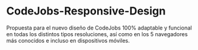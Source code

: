 CodeJobs-Responsive-Design
==========================

Propuesta para el nuevo diseño de CodeJobs 100% adaptable y funcional en todas los distintos tipos resoluciones, así como en los 5 navegadores más conocidos e incluso en dispositivos móviles.
